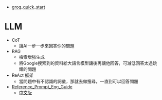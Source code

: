- [groq_quick_start](https://console.groq.com/docs/quickstart)

# **LLM**
- CoT
    - 讓AI一步一步來回答你的問題
- RAG
    - 檢索增強生成
    - 將Google搜索到的資料給大語言模型讓後再讓他回答，可減低回答太過跳耀的問題
- ReAct 框架
    - 當問題中有不認識的詞彙，那就去做搜尋，一直到可以回答問題
- [Reference_Prompt_Eng_Guide](https://www.promptingguide.ai)
    - [中文版](https://www.promptingguide.ai/zh)